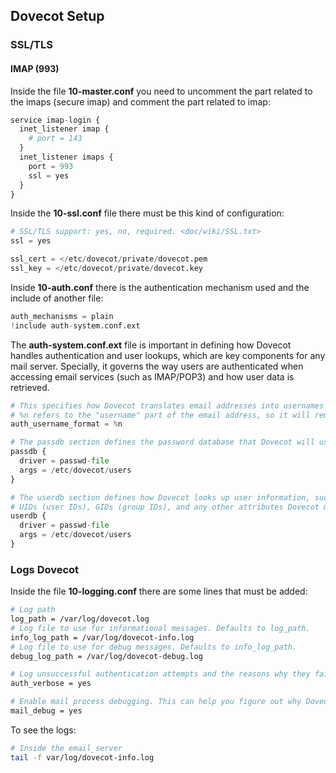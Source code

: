 ## Dovecot Setup

### SSL/TLS
#### IMAP (993)
Inside the file **10-master.conf** you need to uncomment the part related to the imaps (secure imap) and comment the part related to imap:
```py
service imap-login {
  inet_listener imap {
    # port = 143
  }
  inet_listener imaps {
    port = 993
    ssl = yes
  }
}
```
Inside the **10-ssl.conf** file there must be this kind of configuration:
```py
# SSL/TLS support: yes, no, required. <doc/wiki/SSL.txt>
ssl = yes

ssl_cert = </etc/dovecot/private/dovecot.pem
ssl_key = </etc/dovecot/private/dovecot.key
```

Inside **10-auth.conf** there is the authentication mechanism used and the include of another file:
```py
auth_mechanisms = plain
!include auth-system.conf.ext
```
The **auth-system.conf.ext** file is important in defining how Dovecot handles authentication and user lookups, which are key components for any mail server. Specially, it governs the way users are authenticated when accessing email services (such as IMAP/POP3) and how user data is retrieved.
```py
# This specifies how Dovecot translates email addresses into usernames for authentication
# %n refers to the "username" part of the email address, so it will remove the domain
auth_username_format = %n

# The passdb section defines the password database that Dovecot will use to authenticate users
passdb {
  driver = passwd-file
  args = /etc/dovecot/users
}

# The userdb section defines how Dovecot looks up user information, such as home directories, 
# UIDs (user IDs), GIDs (group IDs), and any other attributes Dovecot might need
userdb {
  driver = passwd-file
  args = /etc/dovecot/users
}
```

### Logs Dovecot
Inside the file **10-logging.conf** there are some lines that must be added:
```bash
# Log path
log_path = /var/log/dovecot.log
# Log file to use for informational messages. Defaults to log_path.
info_log_path = /var/log/dovecot-info.log
# Log file to use for debug messages. Defaults to info_log_path.
debug_log_path = /var/log/dovecot-debug.log

# Log unsuccessful authentication attempts and the reasons why they failed.
auth_verbose = yes

# Enable mail process debugging. This can help you figure out why Dovecot isn't finding your mails.
mail_debug = yes
```
To see the logs:
```bash
# Inside the email_server
tail -f var/log/dovecot-info.log
```
